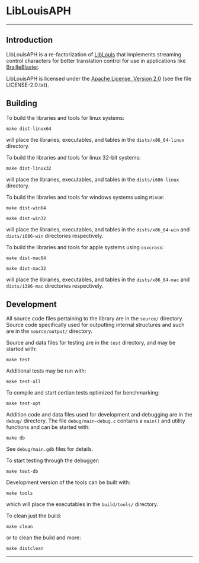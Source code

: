 # LibLouisAPH

****************************************

## Introduction

LibLouisAPH is a re-factorization of [LibLouis](http://liblouis.org) that implements streaming control characters for better translation control for use in applications like [BrailleBlaster](http://www.aph.org/brailleblaster/).

LibLouisAPH is licensed under the [Apache License, Version 2.0](http://www.apache.org/licenses/LICENSE-2.0) (see the file LICENSE-2.0.txt).

## Building

To build the libraries and tools for linux systems:
```
make dist-linux64
```
will place the libraries, executables, and tables in the `dists/x86_64-linux` directory.

To build the libraries and tools for linux 32-bit systems:
```
make dist-linux32
```
will place the libraries, executables, and tables in the `dists/i686-linux` directory.

To build the libraries and tools for windows systems using `MinGW`:
```
make dist-win64
```
```
make dist-win32
```
will place the libraries, executables, and tables in the `dists/x86_64-win` and `dists/i686-win` directories respectively.

To build the libraries and tools for apple systems using `osxcross`:
```
make dist-mac64
```
```
make dist-mac32
```
will place the libraries, executables, and tables in the `dists/x86_64-mac` and `dists/i386-mac` directories respectively.

## Development

All source code files pertaining to the library are in the `source/` directory.  Source code specifically used for outputting internal structures and such are in the `source/output/` directory.

Source and data files for testing are in the `test` directory, and may be started with:

```
make test
```
Additional tests may be run with:
```
make test-all
```
To compile and start certian tests optimized for benchmarking:
```
make test-opt
```
Addition code and data files used for development and debugging are in the `debug/` directory.  The file `debug/main-debug.c` contains a `main()` and utility functions and can be started with:

```
make db
```
See `debug/main.gdb` files for details.

To start testing through the debugger:
```
make test-db
```

Development version of the tools can be built with:

```
make tools
```
which will place the executables in the `build/tools/` directory.

To clean just the build:
```
make clean
```
or to clean the build and more:
```
make distclean
```

****************************************
